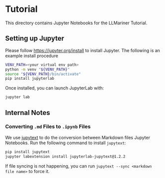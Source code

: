 # Tutorial

This directory contains Jupyter Notebooks for the LLMariner Tutorial.

## Setting up Jupyter

Please follow https://jupyter.org/install to install Jupyter. The following is an example
install procedure

```bash
VENV_PATH=<your virtual env path>
python -m venv "${VENV_PATH}"
source "${VENV_PATH}/bin/activate"
pip install jupyterlab
```

Once installed, you can launch JupyterLab with:

```bash
jupyter lab
```

## Internal Notes

### Converting `.md` Files to `.ipynb` Files

We use [jupytext](https://jupytext.readthedocs.io/en/latest/) to do the conversion between
Markdown files Jupyter Notebooks. Run the following command to install `jupytext`:

```bash
pip install jupytext
jupyter labextension install jupyterlab-jupytext@1.2.2
```

If file syncing is not happening, you can run `jupytext --sync <markdown file name>` to force it.
